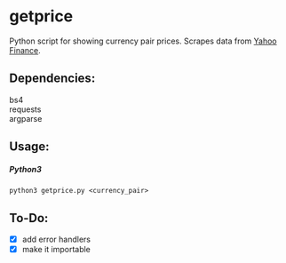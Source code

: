 # getprice
Python script for showing currency pair prices. 
Scrapes data from [Yahoo Finance](finance.yahoo.com). 


## Dependencies:
bs4  
requests  
argparse  

## Usage:
##### Python3
```
python3 getprice.py <currency_pair>
```
## To-Do:
- [x] add error handlers  
- [x] make it importable  